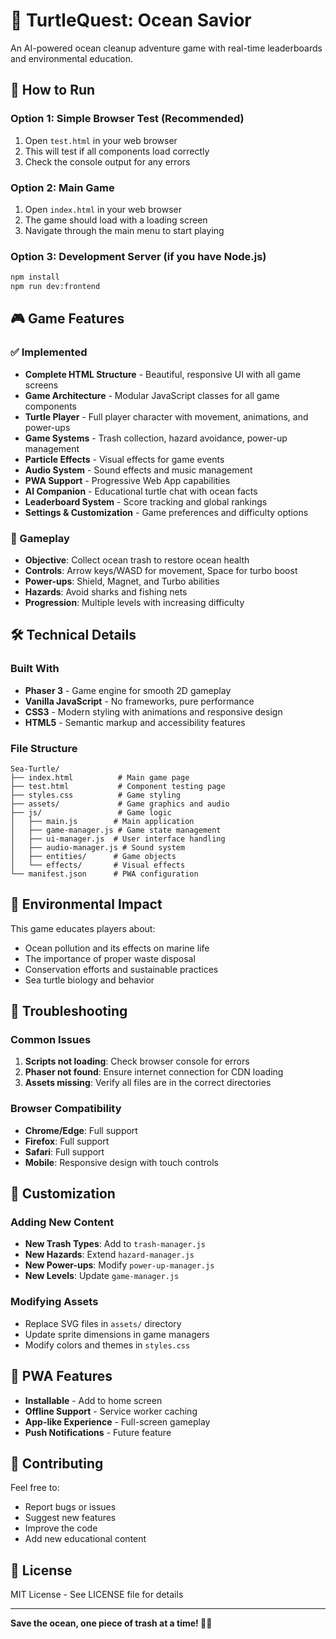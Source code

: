 # 🐢 TurtleQuest: Ocean Savior

An AI-powered ocean cleanup adventure game with real-time leaderboards and environmental education.

## 🚀 How to Run

### Option 1: Simple Browser Test (Recommended)
1. Open `test.html` in your web browser
2. This will test if all components load correctly
3. Check the console output for any errors

### Option 2: Main Game
1. Open `index.html` in your web browser
2. The game should load with a loading screen
3. Navigate through the main menu to start playing

### Option 3: Development Server (if you have Node.js)
```bash
npm install
npm run dev:frontend
```

## 🎮 Game Features

### ✅ Implemented
- **Complete HTML Structure** - Beautiful, responsive UI with all game screens
- **Game Architecture** - Modular JavaScript classes for all game components
- **Turtle Player** - Full player character with movement, animations, and power-ups
- **Game Systems** - Trash collection, hazard avoidance, power-up management
- **Particle Effects** - Visual effects for game events
- **Audio System** - Sound effects and music management
- **PWA Support** - Progressive Web App capabilities
- **AI Companion** - Educational turtle chat with ocean facts
- **Leaderboard System** - Score tracking and global rankings
- **Settings & Customization** - Game preferences and difficulty options

### 🎯 Gameplay
- **Objective**: Collect ocean trash to restore ocean health
- **Controls**: Arrow keys/WASD for movement, Space for turbo boost
- **Power-ups**: Shield, Magnet, and Turbo abilities
- **Hazards**: Avoid sharks and fishing nets
- **Progression**: Multiple levels with increasing difficulty

## 🛠️ Technical Details

### Built With
- **Phaser 3** - Game engine for smooth 2D gameplay
- **Vanilla JavaScript** - No frameworks, pure performance
- **CSS3** - Modern styling with animations and responsive design
- **HTML5** - Semantic markup and accessibility features

### File Structure
```
Sea-Turtle/
├── index.html          # Main game page
├── test.html           # Component testing page
├── styles.css          # Game styling
├── assets/             # Game graphics and audio
├── js/                 # Game logic
│   ├── main.js        # Main application
│   ├── game-manager.js # Game state management
│   ├── ui-manager.js  # User interface handling
│   ├── audio-manager.js # Sound system
│   ├── entities/      # Game objects
│   └── effects/       # Visual effects
└── manifest.json      # PWA configuration
```

## 🌊 Environmental Impact

This game educates players about:
- Ocean pollution and its effects on marine life
- The importance of proper waste disposal
- Conservation efforts and sustainable practices
- Sea turtle biology and behavior

## 🔧 Troubleshooting

### Common Issues
1. **Scripts not loading**: Check browser console for errors
2. **Phaser not found**: Ensure internet connection for CDN loading
3. **Assets missing**: Verify all files are in the correct directories

### Browser Compatibility
- **Chrome/Edge**: Full support
- **Firefox**: Full support  
- **Safari**: Full support
- **Mobile**: Responsive design with touch controls

## 🎨 Customization

### Adding New Content
- **New Trash Types**: Add to `trash-manager.js`
- **New Hazards**: Extend `hazard-manager.js`
- **New Power-ups**: Modify `power-up-manager.js`
- **New Levels**: Update `game-manager.js`

### Modifying Assets
- Replace SVG files in `assets/` directory
- Update sprite dimensions in game managers
- Modify colors and themes in `styles.css`

## 📱 PWA Features

- **Installable** - Add to home screen
- **Offline Support** - Service worker caching
- **App-like Experience** - Full-screen gameplay
- **Push Notifications** - Future feature

## 🤝 Contributing

Feel free to:
- Report bugs or issues
- Suggest new features
- Improve the code
- Add new educational content

## 📄 License

MIT License - See LICENSE file for details

---

**Save the ocean, one piece of trash at a time! 🌊🐢**
